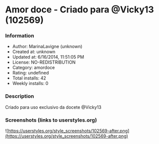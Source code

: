 # Amor doce - Criado para @Vicky13 (102569)

### Information
- Author: MarinaLavigne (unknown)
- Created at: unknown
- Updated at: 6/16/2014, 11:51:05 PM
- License: NO-REDISTRIBUTION
- Category: amordoce
- Rating: undefined
- Total installs: 42
- Weekly installs: 0


### Description
Criado para uso exclusivo da docete @Vicky13


### Screenshots (links to userstyles.org)
![https://userstyles.org/style_screenshots/102569-after.png](https://userstyles.org/style_screenshots/102569-after.png)


